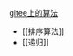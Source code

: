 [gitee上的算法](https://gitee.com/qiilee/web-interview/blob/master/content/js/%E7%AE%97%E6%B3%95.md)
- [[排序算法]]
- [[递归]]